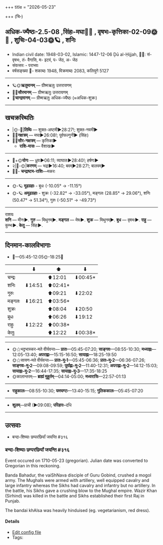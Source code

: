 +++
title = "2026-05-23"

+++
(चि॰)
## अधिक-ज्यैष्ठः-2.5-08  ,सिंहः-मघा🌛🌌  ,  वृषभः-कृत्तिका-02-09🌞🌌  ,  शुचिः-04-03🌞🪐  , शनिः
- Indian civil date: 1948-03-02, Islamic: 1447-12-06 Ḏū al-Ḥijjah, 🌌🌞: सं- वृषभः, तं- वैगासि, म- इटवं, प- जेठ, अ- जेठ
- संवत्सरः - पराभवः
- वर्षसङ्ख्या 🌛- शकाब्दः 1948, विक्रमाब्दः 2083, कलियुगे 5127
___________________
- 🪐🌞**ऋतुमानम्** — ग्रीष्मऋतुः उत्तरायणम्
- 🌌🌞**सौरमानम्** — ग्रीष्मऋतुः उत्तरायणम्
- 🌛**चान्द्रमानम्** — ग्रीष्मऋतुः अधिक-ज्यैष्ठः (≈अधिक-शुक्रः)
___________________


## खचक्रस्थितिः
- |🌞-🌛|**तिथिः** — शुक्ल-अष्टमी►28:27!; शुक्ल-नवमी►  
- 🌌🌛**नक्षत्रम्** — मघा►26:08!; पूर्वफल्गुनी► (सिंहः)  
- 🌌🌞**सौर-नक्षत्रम्** — कृत्तिका►  
  - **राशि-मासः** — वैशाखः► 
___________________
- 🌛+🌞**योगः** — ध्रुवः►06:11; व्याघातः►28:40!; हर्षणः►  
- २|🌛-🌞|**करणम्** — भद्रा►16:40; बवम्►28:27!; बालवम्►  
- 🌌🌛- **चन्द्राष्टम-राशिः**—मकरः  
___________________
- 🌞-🪐 **मूढग्रहाः** - बुधः (-10.05° → -11.15°)
- 🌞-🪐 **अमूढग्रहाः** - शुक्रः (-32.82° → -33.05°), मङ्गलः (28.85° → 29.06°), शनिः (50.47° → 51.34°), गुरुः (-50.51° → -49.73°)
___________________
राशयः  
**शनि** — मीनः►. **गुरु** — मिथुनम्►. **मङ्गल** — मेषः►. **शुक्र** — मिथुनम्►. **बुध** — वृषभः►. **राहु** — कुम्भः►. **केतु** — सिंहः►. 
___________________


## दिनमान-कालविभागाः
- 🌅—05:45-12:05🌞-18:25🌇  

|      |⬇     |⬆     |⬇     |
|------|-----|-----|------|
|चन्द्रः|     |⬆12:01 |⬇00:45*|
|शनिः   |⬇14:51 |⬆02:41*|     |
|गुरुः  |     |⬆09:21 |⬇22:02 |
|मङ्गलः |⬇16:21 |⬆03:56*|     |
|शुक्रः |     |⬆08:04 |⬇20:50 |
|बुधः   |     |⬆06:26 |⬇19:12 |
|राहुः  |⬇12:22 |⬆00:38*|     |
|केतुः  |     |⬆12:22 |⬇00:38*|
___________________
- 🌞⚝भट्टभास्कर-मते वीर्यवन्तः— **प्रातः**—05:45-07:20; **साङ्गवः**—08:55-10:30; **मध्याह्नः**—12:05-13:40; **अपराह्णः**—15:15-16:50; **सायाह्नः**—18:25-19:50  
- 🌞⚝सायण-मते वीर्यवन्तः— **प्रातः-मु॰1**—05:45-06:36; **प्रातः-मु॰2**—06:36-07:26; **साङ्गवः-मु॰2**—09:08-09:59; **पूर्वाह्णः-मु॰2**—11:40-12:31; **अपराह्णः-मु॰2**—14:12-15:03; **सायाह्नः-मु॰2**—16:44-17:35; **सायाह्नः-मु॰3**—17:35-18:25  
- 🌞कालान्तरम्— **ब्राह्मं मुहूर्तम्**—04:14-05:00; **मध्यरात्रिः**—22:57-01:13  
___________________
- **राहुकालः**—08:55-10:30; **यमघण्टः**—13:40-15:15; **गुलिककालः**—05:45-07:20  
___________________
- **शूलम्**—प्राची (►09:08); **परिहारः**–दधि  
___________________

## उत्सवाः
- बन्दा-शिष्याः छप्परछिर्यां जयन्ति #३१६
### बन्दा-शिष्याः छप्परछिर्यां जयन्ति #३१६

Event occured on 1710-05-23 (gregorian). Julian date was converted to Gregorian in this reckoning. 

Banda Bahadur, the vaiShNava disciple of Guru Gobind, crushed a mogol army. The Mughals were armed with artillery, well equipped cavalry and large infantry whereas the Sikhs had cavalry and infantry but no artillery. In the battle, his Sikhs gave a crushing blow to the Mughal empire. Wazir Khan (Sirhind) was killed in the battle and Sikhs established their first Raj in Punjab.

The bandai khAlsa was heavily hinduised (eg. vegetarianism, red dress).

#### Details
- [Edit config file](https://github.com/jyotisham/adyatithi/blob/master/mahApuruSha/xatra-later/julian/day/05/12/bandA-shiShyAH_chappar-chiryAM_jayanti.toml)
- Tags: 


